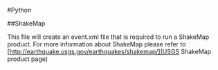 #Python

##ShakeMap

This file will create an event.xml file that is required to run a ShakeMap product. For more information about ShakeMap please refer to [http://earthquake.usgs.gov/earthquakes/shakemap/](USGS ShakeMap product page)
